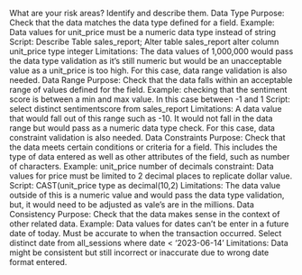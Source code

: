 What are your risk areas? Identify and describe them.
Data Type
Purpose: Check that the data matches the data type defined for a field.
Example: Data values for unit_price must be a numeric data type instead of string
Script: 
Describe Table sales_report;
Alter table sales_report alter column unit_price type integer
Limitations: The data values of 1,000,000 would pass the data type validation as it’s still numeric but would be an unacceptable value as a unit_price is too high. For this case, data range validation is also needed.
Data Range
Purpose: Check that the data falls within an acceptable range of values defined for the field.
Example: checking that the sentiment score is between a min and max value. In this case between -1 and 1
Script: select distinct sentimentscore from sales_report
Limitations: A data value that would fall out of this range such as -10. It would not fall in the data range but would pass as a numeric data type check. For this case, data constraint validation is also needed.
Data Constraints
Purpose: Check that the data meets certain conditions or criteria for a field. This includes the type of data entered as well as other attributes of the field, such as number of characters. 
Example: unit_price number of decimals constraint: Data values for price must be limited to 2 decimal places to replicate dollar value.
Script: CAST(unit_price type as decimal(10,2)
Limitations: The data value outside of this is a numeric value and would pass the data type validation, but, it would need to be adjusted as vale’s are in the millions.
Data Consistency
Purpose: Check that the data makes sense in the context of other related data.
Example: Data values for dates can’t be enter in a future date of today. Must be accurate to when the transaction occurred.
Select distinct date from all_sessions where date < ‘2023-06-14’
Limitations: Data might be consistent but still incorrect or inaccurate due to wrong date format entered. 
